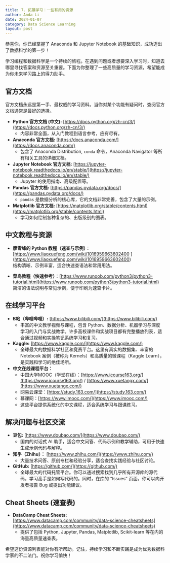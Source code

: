```yaml
---
title: 7. 拓展学习：一些有用的资源
author: Anda Li
date: 2024-01-07
category: Data Science Learning
layout: post
---
```


恭喜你，你已经掌握了 Anaconda 和 Jupyter Notebook 的基础知识，成功迈出了数据科学的第一步！

学习编程和数据科学是一个持续的旅程。在遇到问题或者想要深入学习时，知道去哪里寻找答案和资源至关重要。下面为你整理了一些高质量的学习资源，希望能成为你未来学习路上的得力助手。

## 官方文档

官方文档永远是第一手、最权威的学习资料。当你对某个功能有疑问时，查阅官方文档通常是最好的选择。

*   **Python 官方文档 (中文):** [https://docs.python.org/zh-cn/3/](https://docs.python.org/zh-cn/3/)
    *   内容非常全面，从入门教程到语言参考，应有尽有。
*   **Anaconda 官方文档:** [https://docs.anaconda.com/](https://docs.anaconda.com/)
    *   包含了 Anaconda Distribution, `conda` 命令，Anaconda Navigator 等所有相关工具的详细文档。
*   **Jupyter Notebook 官方文档:** [https://jupyter-notebook.readthedocs.io/en/stable/](https://jupyter-notebook.readthedocs.io/en/stable/)
    *   Jupyter 的使用指南、高级配置等。
*   **Pandas 官方文档:** [https://pandas.pydata.org/docs/](https://pandas.pydata.org/docs/)
    *   `pandas` 是数据分析的核心库，它的文档非常完善，包含了大量的示例。
*   **Matplotlib 官方文档:** [https://matplotlib.org/stable/contents.html](https://matplotlib.org/stable/contents.html)
    *   学习如何绘制各种复杂的、出版级别的图表。

## 中文教程与资源

- **廖雪峰的 Python 教程（速查与示例）**：[https://www.liaoxuefeng.com/wiki/1016959663602400 ] (https://www.liaoxuefeng.com/wiki/1016959663602400)  
    结构清晰、示例丰富，适合快速查语法和常用用法。

- **菜鸟教程（快速参考）**：[https://www.runoob.com/python3/python3-tutorial.html](https://www.runoob.com/python3/python3-tutorial.html)  
    简洁的语法说明与常见示例，便于印刷为速查卡片。

## 在线学习平台

*   **B站（哔哩哔哩）:** [https://www.bilibili.com/](https://www.bilibili.com/)
    *   丰富的中文教学视频与课程，包含 Python、数据分析、机器学习与深度学习的入门与实战教学。许多高校课件和实战项目都有完整播放列表，适合通过视频和实操笔记系统学习和复习。
*   **Kaggle:** [https://www.kaggle.com/](https://www.kaggle.com/)
    *   全球最大的数据科学社区和竞赛平台。这里有真实的数据集、丰富的 Notebook 案例（被称为 Kernels）和高质量的微课程（Kaggle Learn），是实践和学习的绝佳场所。
*   **中文在线课程平台：**
    *   中国大学MOOC（学堂在线）：[https://www.icourse163.org/](https://www.icourse163.org/) / [https://www.xuetangx.com/](https://www.xuetangx.com/)  
    *   网易云课堂：[https://study.163.com/](https://study.163.com/)  
    *   慕课网：[https://www.imooc.com/](https://www.imooc.com/)  
    *   这些平台提供系统化的中文课程，适合系统学习与跟课练习。

## 解决问题与社区交流

*   **豆包:** [https://www.doubao.com/](https://www.doubao.com/)
    *   国内的对话式 AI 助手，适合中文问答、代码示例和教学辅助，可用于快速生成示例代码与解释。
*   **知乎（Zhihu）：** [https://www.zhihu.com/](https://www.zhihu.com/)  
    *   大量技术问答、原创专栏和经验分享，适合查找实践经验与社区讨论。
*   **GitHub:** [https://github.com/](https://github.com/)
    *   全球最大的代码托管平台。你可以通过搜索找到几乎所有开源库的源代码，学习高手是如何写代码的。同时，在库的 “Issues” 页面，你可以向开发者报告 Bug 或提出功能建议。

## Cheat Sheets (速查表)

*   **DataCamp Cheat Sheets:** [https://www.datacamp.com/community/data-science-cheatsheets](https://www.datacamp.com/community/data-science-cheatsheets)
    *   提供了包括 Python, Jupyter, Pandas, Matplotlib, Scikit-learn 等在内的海量高质量速查表。


希望这份资源列表能对你有所帮助。记住，持续学习和不断实践是成为优秀数据科学家的不二法门。祝你学习愉快！